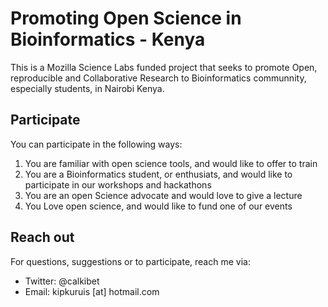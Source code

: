 # Promoting Open Science in Bioinformatics - Kenya

This is a Mozilla Science Labs funded project that seeks to promote Open, reproducible and Collaborative Research to Bioinformatics communnity, especially students, in Nairobi Kenya. 

## Participate

You can participate in the following ways:
1. You are familiar with open science tools, and would  like to offer to train
2. You are a Bioinformatics student, or enthusiats, and would like to participate in our workshops and hackathons
3. You are an open Science advocate and would love to give a lecture
4. You Love open science, and would like to fund one of our events

## Reach out

For questions, suggestions or to participate, reach me via:
- Twitter: @calkibet
- Email: kipkuruis [at] hotmail.com
